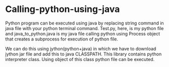 # Calling-python-using-java
Python program can be executed using java by replacing string command in java file with your python terminal command. Test.py, here, is my python file and java_to_python.java is my java file calling python using Process object that creates a subprocess for execution of python file.


We can do this using jython(python+java) in which we have to download jython jar file and add this to java CLASSPATH. This library contains python interpreter class. Using object of this class python file can be executed. 
